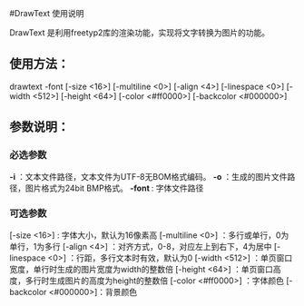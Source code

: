 #DrawText 使用说明

DrawText 是利用freetyp2库的渲染功能，实现将文字转换为图片的功能。

## 使用方法：
drawtext <Text file> <Bitmap file> -font <path of ttf> [-size <16>] [-multiline <0>] [-align <4>] [-linespace <0>] [-width <512>] [-height <64>] [-color <#ff0000>] [-backcolor <#000000>]
    
## 参数说明：
### 必选参数
**-i <Text path>**：文本文件路径，文本文件为UTF-8无BOM格式编码。
**-o <Bitmap path>**：生成的图片文件路径，图片格式为24bit BMP格式。
**-font <path of ttf>**: 字体文件路径
### 可选参数
[-size <16>] : 字体大小，默认为16像素高
[-multiline <0>] ：多行或单行，0为单行，1为多行
[-align <4>] ：对齐方式，0-8，对应左上到右下，4为居中
[-linespace <0>] ：行距，多行文本时有效，默认为0
[-width <512>] ：单页窗口宽度，单行时生成的图片宽度为width的整数倍
[-height <64>] ：单页窗口高度，多行时生成图片的高度为height的整数倍
[-color <#ff0000>] ：字体颜色
[-backcolor <#000000>]：背景颜色
